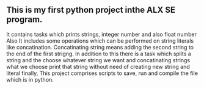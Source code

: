 ## This is my first python project inthe ALX SE program.
It contains tasks which prints strings, integer number and also float number
Also It includes some operations which can be performed on string literals like concatination.
Concatinating string means adding the second string to the end of the first strigng.
In addition to this there is a task which splits a string and the choose whatever string we want and concatinating strings what we choose print that string without need of creating new string and literal
finally, This project comprises scripts to save, run and compile the file which is in python.